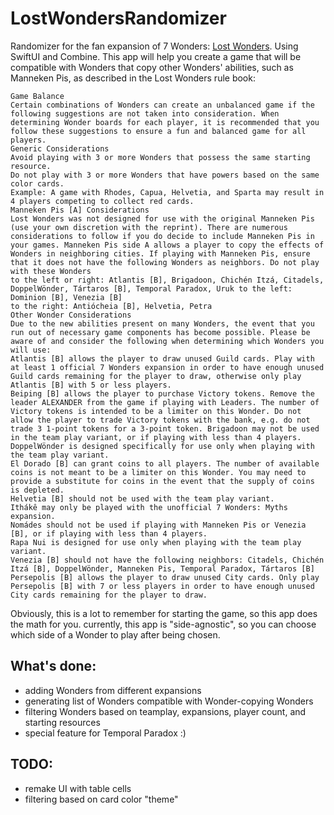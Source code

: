 # LostWondersRandomizer
Randomizer for the fan expansion of 7 Wonders: [Lost Wonders](https://boardgamegeek.com/boardgameexpansion/134849/lost-wonders-fan-expansion-7-wonders). Using SwiftUI and Combine.
This app will help you create a game that will be compatible with Wonders that copy other Wonders' abilities, such as Manneken Pis, as described in the Lost Wonders rule book:
```
Game Balance
Certain combinations of Wonders can create an unbalanced game if the following suggestions are not taken into consideration. When determining Wonder boards for each player, it is recommended that you follow these suggestions to ensure a fun and balanced game for all players.
Generic Considerations
Avoid playing with 3 or more Wonders that possess the same starting resource.
Do not play with 3 or more Wonders that have powers based on the same color cards.
Example: A game with Rhodes, Capua, Helvetia, and Sparta may result in 4 players competing to collect red cards.
Manneken Pis [A] Considerations
Lost Wonders was not designed for use with the original Manneken Pis (use your own discretion with the reprint). There are numerous considerations to follow if you do decide to include Manneken Pis in your games. Manneken Pis side A allows a player to copy the effects of Wonders in neighboring cities. If playing with Manneken Pis, ensure that it does not have the following Wonders as neighbors. Do not play with these Wonders
to the left or right: Atlantis [B], Brigadoon, Chichén Itzá, Citadels, DoppelWönder, Tártaros [B], Temporal Paradox, Uruk to the left: Dominion [B], Venezia [B]
to the right: Antiócheia [B], Helvetia, Petra
Other Wonder Considerations
Due to the new abilities present on many Wonders, the event that you run out of necessary game components has become possible. Please be aware of and consider the following when determining which Wonders you will use:
Atlantis [B] allows the player to draw unused Guild cards. Play with at least 1 official 7 Wonders expansion in order to have enough unused Guild cards remaining for the player to draw, otherwise only play Atlantis [B] with 5 or less players.
Beiping [B] allows the player to purchase Victory tokens. Remove the leader ALEXANDER from the game if playing with Leaders. The number of Victory tokens is intended to be a limiter on this Wonder. Do not allow the player to trade Victory tokens with the bank, e.g. do not trade 3 1-point tokens for a 3-point token. Brigadoon may not be used in the team play variant, or if playing with less than 4 players.
DoppelWönder is designed specifically for use only when playing with the team play variant.
El Dorado [B] can grant coins to all players. The number of available coins is not meant to be a limiter on this Wonder. You may need to provide a substitute for coins in the event that the supply of coins is depleted.
Helvetia [B] should not be used with the team play variant.
Ithákê may only be played with the unofficial 7 Wonders: Myths expansion.
Nomádes should not be used if playing with Manneken Pis or Venezia [B], or if playing with less than 4 players.
Rapa Nui is designed for use only when playing with the team play variant.
Venezia [B] should not have the following neighbors: Citadels, Chichén Itzá [B], DoppelWönder, Manneken Pis, Temporal Paradox, Tártaros [B]
Persepolis [B] allows the player to draw unused City cards. Only play Persepolis [B] with 7 or less players in order to have enough unused City cards remaining for the player to draw.
```
Obviously, this is a lot to remember for starting the game, so this app does the math for you.
currently, this app is "side-agnostic", so you can choose which side of a Wonder to play after being chosen.

## What's done:
* adding Wonders from different expansions
* generating list of Wonders compatible with Wonder-copying Wonders
* filtering Wonders based on teamplay, expansions, player count, and starting resources
* special feature for Temporal Paradox :)

## TODO:
* remake UI with table cells
* filtering based on card color "theme"

